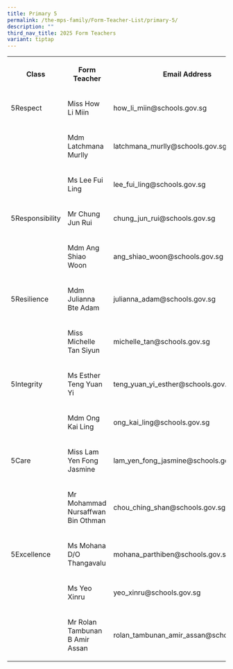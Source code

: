 ```yaml
---
title: Primary 5
permalink: /the-mps-family/Form-Teacher-List/primary-5/
description: ""
third_nav_title: 2025 Form Teachers
variant: tiptap
---
```

<table style="minWidth: 75px">
<colgroup>
<col>
<col>
<col>
</colgroup>
<tbody>
<tr>
<th rowspan="1" colspan="1">
<p>Class</p>
</th>
<th rowspan="1" colspan="1">
<p>Form Teacher</p>
</th>
<th rowspan="1" colspan="1">
<p>Email Address</p>
</th>
</tr>
<tr>
<td rowspan="1" colspan="1">
<p>5Respect</p>
</td>
<td rowspan="1" colspan="1">
<p>Miss How Li Miin</p>
</td>
<td rowspan="1" colspan="1">
<p>how_li_miin@schools.gov.sg</p>
</td>
</tr>
<tr>
<td rowspan="1" colspan="1">
<p></p>
</td>
<td rowspan="1" colspan="1">
<p>Mdm Latchmana Murlly</p>
</td>
<td rowspan="1" colspan="1">
<p>latchmana_murlly@schools.gov.sg</p>
</td>
</tr>
<tr>
<td rowspan="1" colspan="1">
<p></p>
</td>
<td rowspan="1" colspan="1">
<p>Ms Lee Fui Ling</p>
</td>
<td rowspan="1" colspan="1">
<p>lee_fui_ling@schools.gov.sg</p>
</td>
</tr>
<tr>
<td rowspan="1" colspan="1">
<p>5Responsibility</p>
</td>
<td rowspan="1" colspan="1">
<p>Mr Chung Jun Rui</p>
</td>
<td rowspan="1" colspan="1">
<p>chung_jun_rui@schools.gov.sg</p>
</td>
</tr>
<tr>
<td rowspan="1" colspan="1">
<p></p>
</td>
<td rowspan="1" colspan="1">
<p>Mdm Ang Shiao Woon</p>
</td>
<td rowspan="1" colspan="1">
<p>ang_shiao_woon@schools.gov.sg</p>
</td>
</tr>
<tr>
<td rowspan="1" colspan="1">
<p>5Resilience</p>
</td>
<td rowspan="1" colspan="1">
<p>Mdm Julianna Bte Adam</p>
</td>
<td rowspan="1" colspan="1">
<p>julianna_adam@schools.gov.sg</p>
</td>
</tr>
<tr>
<td rowspan="1" colspan="1">
<p></p>
</td>
<td rowspan="1" colspan="1">
<p>Miss Michelle Tan Siyun</p>
</td>
<td rowspan="1" colspan="1">
<p>michelle_tan@schools.gov.sg</p>
</td>
</tr>
<tr>
<td rowspan="1" colspan="1">
<p>5Integrity</p>
</td>
<td rowspan="1" colspan="1">
<p>Ms Esther Teng Yuan Yi</p>
</td>
<td rowspan="1" colspan="1">
<p>teng_yuan_yi_esther@schools.gov.sg</p>
</td>
</tr>
<tr>
<td rowspan="1" colspan="1">
<p></p>
</td>
<td rowspan="1" colspan="1">
<p>Mdm Ong Kai Ling</p>
</td>
<td rowspan="1" colspan="1">
<p>ong_kai_ling@schools.gov.sg</p>
</td>
</tr>
<tr>
<td rowspan="1" colspan="1">
<p>5Care</p>
</td>
<td rowspan="1" colspan="1">
<p>Miss Lam Yen Fong Jasmine</p>
</td>
<td rowspan="1" colspan="1">
<p>lam_yen_fong_jasmine@schools.gov.sg</p>
</td>
</tr>
<tr>
<td rowspan="1" colspan="1">
<p></p>
</td>
<td rowspan="1" colspan="1">
<p>Mr Mohammad Nursaffwan Bin Othman</p>
</td>
<td rowspan="1" colspan="1">
<p>chou_ching_shan@schools.gov.sg</p>
</td>
</tr>
<tr>
<td rowspan="1" colspan="1">
<p>5Excellence</p>
</td>
<td rowspan="1" colspan="1">
<p>Ms Mohana D/O Thangavalu</p>
</td>
<td rowspan="1" colspan="1">
<p>mohana_parthiben@schools.gov.sg</p>
</td>
</tr>
<tr>
<td rowspan="1" colspan="1">
<p></p>
</td>
<td rowspan="1" colspan="1">
<p>Ms Yeo Xinru</p>
</td>
<td rowspan="1" colspan="1">
<p>yeo_xinru@schools.gov.sg</p>
</td>
</tr>
<tr>
<td rowspan="1" colspan="1">
<p></p>
</td>
<td rowspan="1" colspan="1">
<p>Mr Rolan Tambunan B Amir Assan</p>
</td>
<td rowspan="1" colspan="1">
<p>rolan_tambunan_amir_assan@schools.gov.sg</p>
</td>
</tr>
</tbody>
</table>
<p></p>